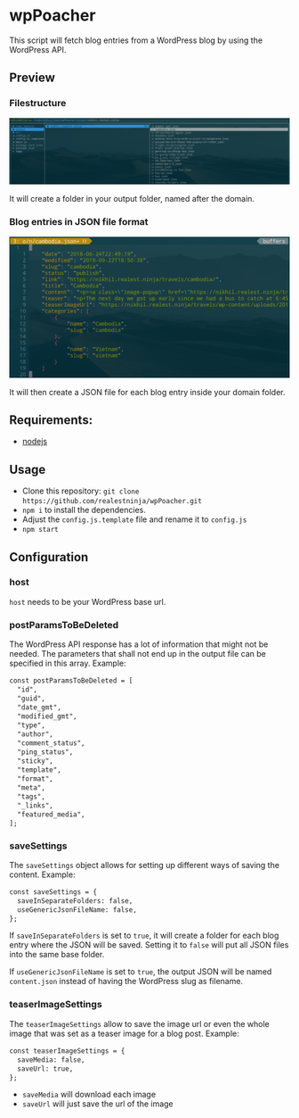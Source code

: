 # wpPoacher

This script will fetch blog entries from a WordPress blog by using the WordPress API.

## Preview

### Filestructure
![filestructure](./readme_content/output_filestructure.png)

It will create a folder in your output folder, named after the domain.

### Blog entries in JSON file format

![content](./readme_content/json_content.png)

It will then create a JSON file for each blog entry inside your domain folder.

## Requirements:

* [nodejs](https://nodejs.org/)

## Usage

* Clone this repository: `git clone https://github.com/realestninja/wpPoacher.git`
* `npm i` to install the dependencies.
* Adjust the `config.js.template` file and rename it to `config.js`
* `npm start`

## Configuration

### host

`host` needs to be your WordPress base url.

### postParamsToBeDeleted
The WordPress API response has a lot of information that might not be needed. The parameters that shall not end up in the output file can be specified in this array.
Example:
```
const postParamsToBeDeleted = [
  "id",
  "guid",
  "date_gmt",
  "modified_gmt",
  "type",
  "author",
  "comment_status",
  "ping_status",
  "sticky",
  "template",
  "format",
  "meta",
  "tags",
  "_links",
  "featured_media",
];
```

### saveSettings
The `saveSettings` object allows for setting up different ways of saving the content.
Example:
```
const saveSettings = {
  saveInSeparateFolders: false,
  useGenericJsonFileName: false,
};
```

If `saveInSeparateFolders` is set to `true`, it will create a folder for each blog entry where the JSON will be saved. Setting it to `false` will put all JSON files into the same base folder.

If `useGenericJsonFileName` is set to `true`, the output JSON will be named `content.json` instead of having the WordPress slug as filename.

### teaserImageSettings

The `teaserImageSettings` allow to save the image url or even the whole image that was set as a teaser image for a blog post.
Example:
```
const teaserImageSettings = {
  saveMedia: false,
  saveUrl: true,
};
```

* `saveMedia` will download each image
* `saveUrl` will just save the url of the image
